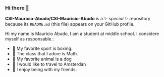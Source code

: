 ### Hi there 👋


**CSI-Mauricio-Abudo/CSI-Mauricio-Abudo** is a ✨ _special_ ✨ repository because its `README.md` (this file) appears on your GitHub profile.

Hi my name is Mauricio Abudo, I am a student at middle school. I considere myself as responsable.:

- 🔭 My favorite sport is boxing.
- 🌱 The class that I adore is Math.
- 👯 My favorite animal is a dog
- 🤔 I would like to travel to Amsterdan
- 💬 I enjoy being with my friends.
